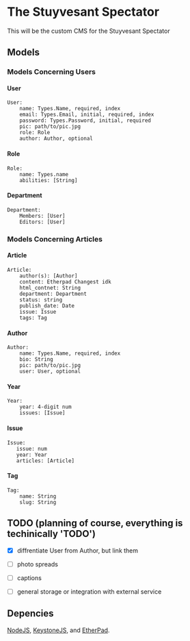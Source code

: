 The Stuyvesant Spectator
========================

This will be the custom CMS for the Stuyvesant Spectator

Models
------

### Models Concerning Users


#### User
```
User:
    name: Types.Name, required, index
    email: Types.Email, initial, required, index
    password: Types.Password, initial, required
    pic: path/to/pic.jpg 
    role: Role
    author: Author, optional
```

#### Role
```
Role:
    name: Types.name
    abilities: [String]
```

#### Department
```
Department:
    Members: [User]
    Editors: [User]
```

### Models Concerning Articles


#### Article
```
Article:
    author(s): [Author]
    content: Etherpad Changest idk
    html_contnet: String
    department: Department
    status: string
    publish_date: Date
    issue: Issue
    tags: Tag
```

#### Author
```
Author:
    name: Types.Name, required, index
    bio: String
    pic: path/to/pic.jpg
    user: User, optional
```

#### Year
```
Year:
    year: 4-digit num
    issues: [Issue]
```

#### Issue
```
Issue:
   issue: num 
   year: Year
   articles: [Article]
```

#### Tag
```
Tag:
    name: String
    slug: String
```

TODO (planning of course, everything is techinically 'TODO')
------------------------------------------------------------
- [x] diffrentiate User from Author, but link them
- [ ] photo spreads
- [ ] captions
- [ ] general storage or integration with external service


Depencies
---------

[NodeJS](http://nodejs.org/), [KeystoneJS](http://keystonejs.com/), and [EtherPad](http://etherpad.org/).
